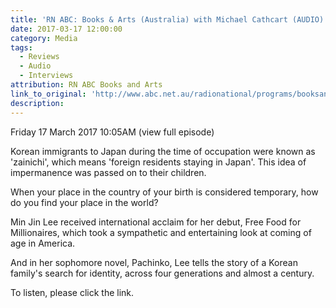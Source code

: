```yaml
---
title: 'RN ABC: Books & Arts (Australia) with Michael Cathcart (AUDIO)'
date: 2017-03-17 12:00:00
category: Media
tags:
  - Reviews
  - Audio
  - Interviews
attribution: RN ABC Books and Arts
link_to_original: 'http://www.abc.net.au/radionational/programs/booksandarts/min-jin-lee:-pachinko/8362486'
description:
---
```



Friday 17 March 2017 10:05AM (view full episode)

Korean immigrants to Japan during the time of occupation were known as 'zainichi', which means 'foreign residents staying in Japan'. This idea of impermanence was passed on to their children.

When your place in the country of your birth is considered temporary, how do you find your place in the world?

Min Jin Lee received international acclaim for her debut, Free Food for Millionaires, which took a sympathetic and entertaining look at coming of age in America.

And in her sophomore novel, Pachinko, Lee tells the story of a Korean family's search for identity, across four generations and almost a century.

To listen, please click the link.